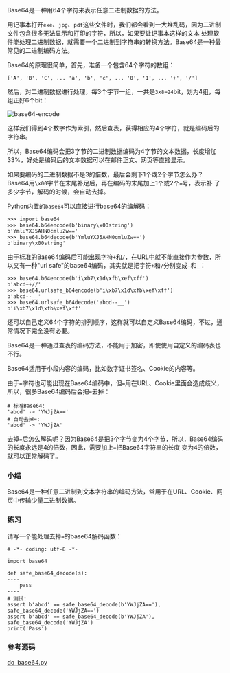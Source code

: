 Base64是一种用64个字符来表示任意二进制数据的方法。

用记事本打开`exe`、`jpg`、`pdf`这些文件时，我们都会看到一大堆乱码，因为二进制文件包含很多无法显示和打印的字符，所以，如果要让记事本这样的文本
处理软件能处理二进制数据，就需要一个二进制到字符串的转换方法。Base64是一种最常见的二进制编码方法。

Base64的原理很简单，首先，准备一个包含64个字符的数组：

    
    
    ['A', 'B', 'C', ... 'a', 'b', 'c', ... '0', '1', ... '+', '/']
    

然后，对二进制数据进行处理，每3个字节一组，一共是`3x8=24`bit，划为4组，每组正好6个bit：

![base64-encode](http://www.liaoxuefeng.com/files/attachments/001399415038305edba53df7d784a7fa76c6b7f6526873b000)

这样我们得到4个数字作为索引，然后查表，获得相应的4个字符，就是编码后的字符串。

所以，Base64编码会把3字节的二进制数据编码为4字节的文本数据，长度增加33%，好处是编码后的文本数据可以在邮件正文、网页等直接显示。

如果要编码的二进制数据不是3的倍数，最后会剩下1个或2个字节怎么办？Base64用`\x00`字节在末尾补足后，再在编码的末尾加上1个或2个`=`号，表示补
了多少字节，解码的时候，会自动去掉。

Python内置的`base64`可以直接进行base64的编解码：

    
    
    >>> import base64
    >>> base64.b64encode(b'binary\x00string')
    b'YmluYXJ5AHN0cmluZw=='
    >>> base64.b64decode(b'YmluYXJ5AHN0cmluZw==')
    b'binary\x00string'
    

由于标准的Base64编码后可能出现字符`+`和`/`，在URL中就不能直接作为参数，所以又有一种"url
safe"的base64编码，其实就是把字符`+`和`/`分别变成`-`和`_`：

    
    
    >>> base64.b64encode(b'i\xb7\x1d\xfb\xef\xff')
    b'abcd++//'
    >>> base64.urlsafe_b64encode(b'i\xb7\x1d\xfb\xef\xff')
    b'abcd--__'
    >>> base64.urlsafe_b64decode('abcd--__')
    b'i\xb7\x1d\xfb\xef\xff'
    

还可以自己定义64个字符的排列顺序，这样就可以自定义Base64编码，不过，通常情况下完全没有必要。

Base64是一种通过查表的编码方法，不能用于加密，即使使用自定义的编码表也不行。

Base64适用于小段内容的编码，比如数字证书签名、Cookie的内容等。

由于`=`字符也可能出现在Base64编码中，但`=`用在URL、Cookie里面会造成歧义，所以，很多Base64编码后会把`=`去掉：

    
    
    # 标准Base64:
    'abcd' -> 'YWJjZA=='
    # 自动去掉=:
    'abcd' -> 'YWJjZA'
    

去掉`=`后怎么解码呢？因为Base64是把3个字节变为4个字节，所以，Base64编码的长度永远是4的倍数，因此，需要加上`=`把Base64字符串的长度
变为4的倍数，就可以正常解码了。

### 小结

Base64是一种任意二进制到文本字符串的编码方法，常用于在URL、Cookie、网页中传输少量二进制数据。

### 练习

请写一个能处理去掉`=`的base64解码函数：

    
    
    # -*- coding: utf-8 -*-
    
    import base64
    
    def safe_base64_decode(s):
    ----
        pass
    ----
    # 测试:
    assert b'abcd' == safe_base64_decode(b'YWJjZA=='), safe_base64_decode('YWJjZA==')
    assert b'abcd' == safe_base64_decode(b'YWJjZA'), safe_base64_decode('YWJjZA')
    print('Pass')
    

### 参考源码

[do_base64.py](https://github.com/michaelliao/learn-python3/blob/master/samples/commonlib/do_base64.py)

